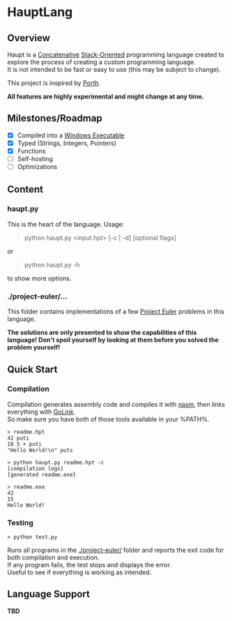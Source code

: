 # HauptLang
## Overview
Haupt is a [Concatenative](https://en.wikipedia.org/wiki/Concatenative_programming_language) [Stack-Oriented](https://en.wikipedia.org/wiki/Stack-oriented_programming) programming language created to explore the process of creating a custom programming language.  
It is not intended to be fast or easy to use (this may be subject to change).

This project is inspired by [Porth](https://www.youtube.com/watch?v=8QP2fDBIxjM&list=PLpM-Dvs8t0VbMZA7wW9aR3EtBqe2kinu4).

**All features are highly experimental and might change at any time.**

## Milestones/Roadmap
- [x] Compiled into a [Windows Executable](https://en.wikipedia.org/wiki/Portable_Executable)
- [x] Typed (Strings, Integers, Pointers)
- [x] Functions
- [ ] Self-hosting
- [ ] Optimizations

## Content
### haupt.py
This is the heart of the language.
Usage:
> python haupt.py <input.hpt> [-c | -d] [optional flags]

or

> python haupt.py -h

to show more options.

### ./project-euler/...
This folder contains implementations of a few [Project Euler](https://projecteuler.net/) problems in this language.

**The solutions are only presented to show the capabilities of this language! Don't spoil yourself by looking at them before you solved the problem yourself!**

## Quick Start
### Compilation
Compilation generates assembly code and compiles it with [nasm](https://www.nasm.us/), then links everything with [GoLink](https://www.godevtool.com/).  
So make sure you have both of those tools available in your %PATH%.

```console
> readme.hpt
42 puti
10 5 + puti
"Hello World!\n" puts
```
```console
> python haupt.py readme.hpt -c
[compilation logs]
[generated readme.exe]
```
```console
> readme.exe
42
15
Hello World!
```

### Testing
```console
> python test.py
```
Runs all programs in the [./project-euler/](#project-euler) folder
and reports the exit code for both compilation and execution.  
If any program fails, the test stops and displays the error.  
Useful to see if everything is working as intended.

## Language Support
**TBD**

